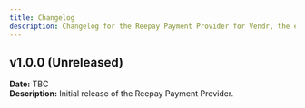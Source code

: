 ```yaml
---
title: Changelog
description: Changelog for the Reepay Payment Provider for Vendr, the eCommerce solution for Umbraco v8+
---
```


## v1.0.0 (Unreleased)  
**Date:** TBC  
**Description:** Initial release of the Reepay Payment Provider.